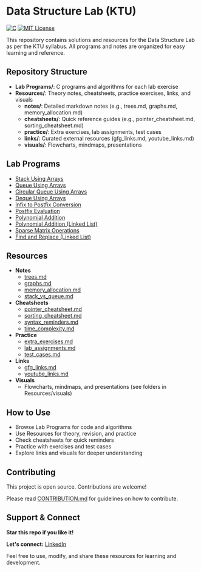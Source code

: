 
# Data Structure Lab (KTU)

[![C](https://img.shields.io/badge/C-Data%20Structures-blue)](https://en.wikipedia.org/wiki/C_(programming_language))
[![MIT License](https://img.shields.io/badge/License-MIT-green)](https://opensource.org/licenses/MIT)

This repository contains solutions and resources for the Data Structure Lab as per the KTU syllabus. All programs and notes are organized for easy learning and reference.

## Repository Structure

- **Lab Programs/**: C programs and algorithms for each lab exercise
- **Resources/**: Theory notes, cheatsheets, practice exercises, links, and visuals
	- **notes/**: Detailed markdown notes (e.g., trees.md, graphs.md, memory_allocation.md)
	- **cheatsheets/**: Quick reference guides (e.g., pointer_cheatsheet.md, sorting_cheatsheet.md)
	- **practice/**: Extra exercises, lab assignments, test cases
	- **links/**: Curated external resources (gfg_links.md, youtube_links.md)
	- **visuals/**: Flowcharts, mindmaps, presentations

## Lab Programs

- [Stack Using Arrays](./Lab%20Programs/Stack%20Using%20Arrays)
- [Queue Using Arrays](./Lab%20Programs/Queue%20Using%20Arrays)
- [Circular Queue Using Arrays](./Lab%20Programs/Circular%20Queue%20Using%20Arrays)
- [Deque Using Arrays](./Lab%20Programs/Deque%20Using%20Arrays)
- [Infix to Postfix Conversion](./Lab%20Programs/Infix%20to%20Postfix%20Conversion)
- [Postfix Evaluation](./Lab%20Programs/Postfix%20Evaluation)
- [Polynomial Addition](./Lab%20Programs/Polynomial%20Addition)
- [Polynomial Addition (Linked List)](./Lab%20Programs/Polynomial%20Addition%20%5B%20Linked%20List%20%5D)
- [Sparse Matrix Operations](./Lab%20Programs/Sparse%20Matrix%20Operations)
- [Find and Replace (Linked List)](./Lab%20Programs/Find%20and%20Replace%20%5B%20Linked%20List%20%5D)

## Resources

- **Notes**
	- [trees.md](./Resources/notes/trees.md)
	- [graphs.md](./Resources/notes/graphs.md)
	- [memory_allocation.md](./Resources/notes/memory_allocation.md)
	- [stack_vs_queue.md](./Resources/notes/stack_vs_queue.md)
- **Cheatsheets**
	- [pointer_cheatsheet.md](./Resources/cheatsheets/pointer_cheatsheet.md)
	- [sorting_cheatsheet.md](./Resources/cheatsheets/sorting_cheatsheet.md)
	- [syntax_reminders.md](./Resources/cheatsheets/syntax_reminders.md)
	- [time_complexity.md](./Resources/cheatsheets/time_complexity.md)
- **Practice**
	- [extra_exercises.md](./Resources/practice/extra_exercises.md)
	- [lab_assignments.md](./Resources/practice/lab_assignments.md)
	- [test_cases.md](./Resources/practice/test_cases.md)
- **Links**
	- [gfg_links.md](./Resources/links/gfg_links.md)
	- [youtube_links.md](./Resources/links/youtube_links.md)
- **Visuals**
	- Flowcharts, mindmaps, and presentations (see folders in Resources/visuals)

## How to Use

- Browse Lab Programs for code and algorithms
- Use Resources for theory, revision, and practice
- Check cheatsheets for quick reminders
- Practice with exercises and test cases
- Explore links and visuals for deeper understanding

## Contributing

This project is open source. Contributions are welcome!

Please read [CONTRIBUTION.md](./CONTRIBUTION.md) for guidelines on how to contribute.

## Support & Connect

**Star this repo if you like it!**

**Let's connect:** [LinkedIn](https://www.linkedin.com/in/sreeharisj/)

Feel free to use, modify, and share these resources for learning and development.
